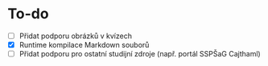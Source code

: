 # To-do

- [ ] Přidat podporu obrázků v kvízech
- [X] Runtime kompilace Markdown souborů
- [ ] Přidat podporu pro ostatní studijní zdroje (např. portál SSPŠaG Cajthaml)
